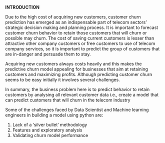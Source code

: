 **INTRODUCTION**

Due to the high cost of acquiring new customers, customer churn prediction has emerged as an indispensable part of telecom sectors’ strategic decision making and planning process. It is important to forecast customer churn behavior to retain those customers that will churn or possible may churn.
The cost of saving current customers is lesser than attractive other company customers or free customers to use of telecom company services, so it is important to predict the group of customers that are in-danger and persuade them to stay.

Acquiring new customers always costs heavily and this makes the predictive churn model appealing for businesses that aim at retaining customers and maximizing profits. Although predicting customer churn seems to be easy initially it involves several challenges. 

In summary, the business problem here is to predict behavior to retain customers by analysing all relevant customer data i.e., create a model that can predict customers that will churn in the telecom industry

Some of the challenges faced by Data Scientist and Machine learning engineers in building a model using python are:
1. Lack of a ‘silver bullet’ methodology
2. Features and exploratory analysis
3. Validating churn model performance


